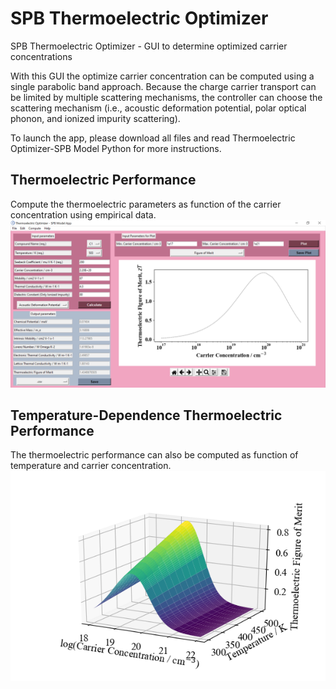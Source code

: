 # SPB Thermoelectric Optimizer
SPB Thermoelectric Optimizer - GUI to determine optimized carrier concentrations

With this GUI the optimize carrier concentration can be computed using a single parabolic band approach. Because the charge carrier transport can be limited by multiple scattering mechanisms, the controller can choose the scattering mechanism (i.e., acoustic deformation potential, polar optical phonon, and ionized impurity scattering). 

To launch the app, please download all files and read Thermoelectric Optimizer-SPB Model Python for more instructions.

## Thermoelectric Performance
Compute the thermoelectric parameters as function of the carrier concentration using empirical data.
![GUI](GUI.png)

## Temperature-Dependence Thermoelectric Performance
The thermoelectric performance can also be computed as function of temperature and carrier concentration.
![3D Figure](Figure_3D_Surface.png)
